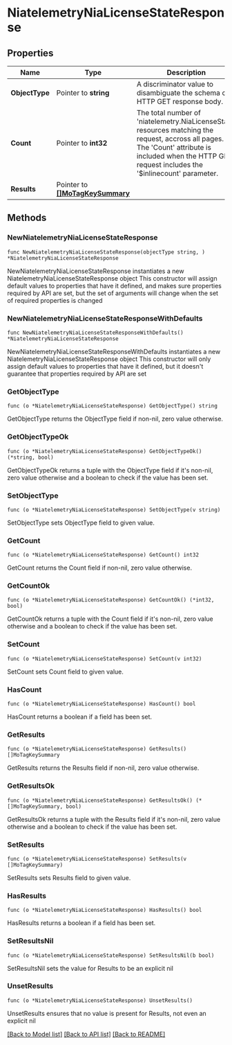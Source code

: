 # NiatelemetryNiaLicenseStateResponse

## Properties

Name | Type | Description | Notes
------------ | ------------- | ------------- | -------------
**ObjectType** | Pointer to **string** | A discriminator value to disambiguate the schema of a HTTP GET response body. | 
**Count** | Pointer to **int32** | The total number of &#39;niatelemetry.NiaLicenseState&#39; resources matching the request, accross all pages. The &#39;Count&#39; attribute is included when the HTTP GET request includes the &#39;$inlinecount&#39; parameter. | [optional] 
**Results** | Pointer to [**[]MoTagKeySummary**](mo.TagKeySummary.md) |  | [optional] 

## Methods

### NewNiatelemetryNiaLicenseStateResponse

`func NewNiatelemetryNiaLicenseStateResponse(objectType string, ) *NiatelemetryNiaLicenseStateResponse`

NewNiatelemetryNiaLicenseStateResponse instantiates a new NiatelemetryNiaLicenseStateResponse object
This constructor will assign default values to properties that have it defined,
and makes sure properties required by API are set, but the set of arguments
will change when the set of required properties is changed

### NewNiatelemetryNiaLicenseStateResponseWithDefaults

`func NewNiatelemetryNiaLicenseStateResponseWithDefaults() *NiatelemetryNiaLicenseStateResponse`

NewNiatelemetryNiaLicenseStateResponseWithDefaults instantiates a new NiatelemetryNiaLicenseStateResponse object
This constructor will only assign default values to properties that have it defined,
but it doesn't guarantee that properties required by API are set

### GetObjectType

`func (o *NiatelemetryNiaLicenseStateResponse) GetObjectType() string`

GetObjectType returns the ObjectType field if non-nil, zero value otherwise.

### GetObjectTypeOk

`func (o *NiatelemetryNiaLicenseStateResponse) GetObjectTypeOk() (*string, bool)`

GetObjectTypeOk returns a tuple with the ObjectType field if it's non-nil, zero value otherwise
and a boolean to check if the value has been set.

### SetObjectType

`func (o *NiatelemetryNiaLicenseStateResponse) SetObjectType(v string)`

SetObjectType sets ObjectType field to given value.


### GetCount

`func (o *NiatelemetryNiaLicenseStateResponse) GetCount() int32`

GetCount returns the Count field if non-nil, zero value otherwise.

### GetCountOk

`func (o *NiatelemetryNiaLicenseStateResponse) GetCountOk() (*int32, bool)`

GetCountOk returns a tuple with the Count field if it's non-nil, zero value otherwise
and a boolean to check if the value has been set.

### SetCount

`func (o *NiatelemetryNiaLicenseStateResponse) SetCount(v int32)`

SetCount sets Count field to given value.

### HasCount

`func (o *NiatelemetryNiaLicenseStateResponse) HasCount() bool`

HasCount returns a boolean if a field has been set.

### GetResults

`func (o *NiatelemetryNiaLicenseStateResponse) GetResults() []MoTagKeySummary`

GetResults returns the Results field if non-nil, zero value otherwise.

### GetResultsOk

`func (o *NiatelemetryNiaLicenseStateResponse) GetResultsOk() (*[]MoTagKeySummary, bool)`

GetResultsOk returns a tuple with the Results field if it's non-nil, zero value otherwise
and a boolean to check if the value has been set.

### SetResults

`func (o *NiatelemetryNiaLicenseStateResponse) SetResults(v []MoTagKeySummary)`

SetResults sets Results field to given value.

### HasResults

`func (o *NiatelemetryNiaLicenseStateResponse) HasResults() bool`

HasResults returns a boolean if a field has been set.

### SetResultsNil

`func (o *NiatelemetryNiaLicenseStateResponse) SetResultsNil(b bool)`

 SetResultsNil sets the value for Results to be an explicit nil

### UnsetResults
`func (o *NiatelemetryNiaLicenseStateResponse) UnsetResults()`

UnsetResults ensures that no value is present for Results, not even an explicit nil

[[Back to Model list]](../README.md#documentation-for-models) [[Back to API list]](../README.md#documentation-for-api-endpoints) [[Back to README]](../README.md)


